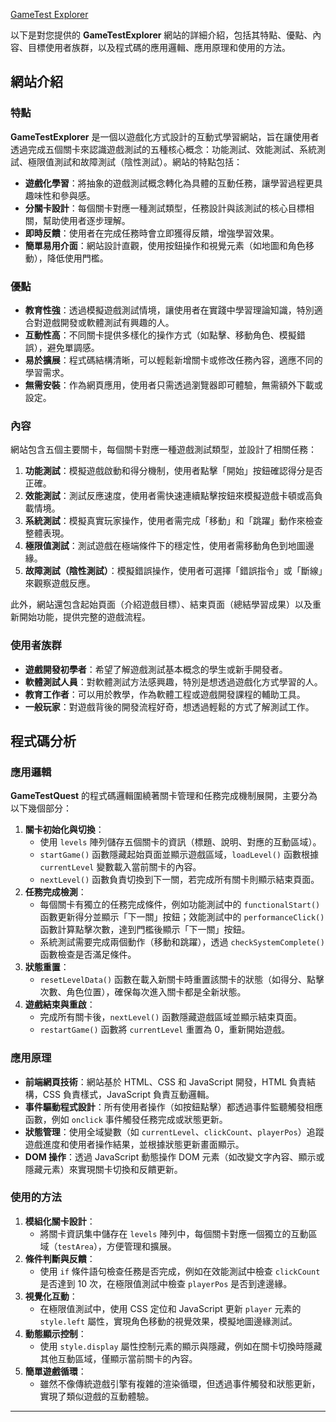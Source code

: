 <a href="https://alfo0924.github.io/GameTestExplorer/">GameTest Explorer</a>

以下是對您提供的 **GameTestExplorer** 網站的詳細介紹，包括其特點、優點、內容、目標使用者族群，以及程式碼的應用邏輯、應用原理和使用的方法。

## 網站介紹

### 特點
**GameTestExplorer** 是一個以遊戲化方式設計的互動式學習網站，旨在讓使用者透過完成五個關卡來認識遊戲測試的五種核心概念：功能測試、效能測試、系統測試、極限值測試和故障測試（陰性測試）。網站的特點包括：
- **遊戲化學習**：將抽象的遊戲測試概念轉化為具體的互動任務，讓學習過程更具趣味性和參與感。
- **分關卡設計**：每個關卡對應一種測試類型，任務設計與該測試的核心目標相關，幫助使用者逐步理解。
- **即時反饋**：使用者在完成任務時會立即獲得反饋，增強學習效果。
- **簡單易用介面**：網站設計直觀，使用按鈕操作和視覺元素（如地圖和角色移動），降低使用門檻。

### 優點
- **教育性強**：透過模擬遊戲測試情境，讓使用者在實踐中學習理論知識，特別適合對遊戲開發或軟體測試有興趣的人。
- **互動性高**：不同關卡提供多樣化的操作方式（如點擊、移動角色、模擬錯誤），避免單調感。
- **易於擴展**：程式碼結構清晰，可以輕鬆新增關卡或修改任務內容，適應不同的學習需求。
- **無需安裝**：作為網頁應用，使用者只需透過瀏覽器即可體驗，無需額外下載或設定。

### 內容
網站包含五個主要關卡，每個關卡對應一種遊戲測試類型，並設計了相關任務：
1. **功能測試**：模擬遊戲啟動和得分機制，使用者點擊「開始」按鈕確認得分是否正確。
2. **效能測試**：測試反應速度，使用者需快速連續點擊按鈕來模擬遊戲卡頓或高負載情境。
3. **系統測試**：模擬真實玩家操作，使用者需完成「移動」和「跳躍」動作來檢查整體表現。
4. **極限值測試**：測試遊戲在極端條件下的穩定性，使用者需移動角色到地圖邊緣。
5. **故障測試（陰性測試）**：模擬錯誤操作，使用者可選擇「錯誤指令」或「斷線」來觀察遊戲反應。

此外，網站還包含起始頁面（介紹遊戲目標）、結束頁面（總結學習成果）以及重新開始功能，提供完整的遊戲流程。

### 使用者族群
- **遊戲開發初學者**：希望了解遊戲測試基本概念的學生或新手開發者。
- **軟體測試人員**：對軟體測試方法感興趣，特別是想透過遊戲化方式學習的人。
- **教育工作者**：可以用於教學，作為軟體工程或遊戲開發課程的輔助工具。
- **一般玩家**：對遊戲背後的開發流程好奇，想透過輕鬆的方式了解測試工作。

## 程式碼分析

### 應用邏輯
**GameTestQuest** 的程式碼邏輯圍繞著關卡管理和任務完成機制展開，主要分為以下幾個部分：
1. **關卡初始化與切換**：
    - 使用 `levels` 陣列儲存五個關卡的資訊（標題、說明、對應的互動區域）。
    - `startGame()` 函數隱藏起始頁面並顯示遊戲區域，`loadLevel()` 函數根據 `currentLevel` 變數載入當前關卡的內容。
    - `nextLevel()` 函數負責切換到下一關，若完成所有關卡則顯示結束頁面。
2. **任務完成檢測**：
    - 每個關卡有獨立的任務完成條件，例如功能測試中的 `functionalStart()` 函數更新得分並顯示「下一關」按鈕；效能測試中的 `performanceClick()` 函數計算點擊次數，達到門檻後顯示「下一關」按鈕。
    - 系統測試需要完成兩個動作（移動和跳躍），透過 `checkSystemComplete()` 函數檢查是否滿足條件。
3. **狀態重置**：
    - `resetLevelData()` 函數在載入新關卡時重置該關卡的狀態（如得分、點擊次數、角色位置），確保每次進入關卡都是全新狀態。
4. **遊戲結束與重啟**：
    - 完成所有關卡後，`nextLevel()` 函數隱藏遊戲區域並顯示結束頁面。
    - `restartGame()` 函數將 `currentLevel` 重置為 0，重新開始遊戲。

### 應用原理
- **前端網頁技術**：網站基於 HTML、CSS 和 JavaScript 開發，HTML 負責結構，CSS 負責樣式，JavaScript 負責互動邏輯。
- **事件驅動程式設計**：所有使用者操作（如按鈕點擊）都透過事件監聽觸發相應函數，例如 `onclick` 事件觸發任務完成或狀態更新。
- **狀態管理**：使用全域變數（如 `currentLevel`、`clickCount`、`playerPos`）追蹤遊戲進度和使用者操作結果，並根據狀態更新畫面顯示。
- **DOM 操作**：透過 JavaScript 動態操作 DOM 元素（如改變文字內容、顯示或隱藏元素）來實現關卡切換和反饋更新。

### 使用的方法
1. **模組化關卡設計**：
    - 將關卡資訊集中儲存在 `levels` 陣列中，每個關卡對應一個獨立的互動區域（`testArea`），方便管理和擴展。
2. **條件判斷與反饋**：
    - 使用 `if` 條件語句檢查任務是否完成，例如在效能測試中檢查 `clickCount` 是否達到 10 次，在極限值測試中檢查 `playerPos` 是否到達邊緣。
3. **視覺化互動**：
    - 在極限值測試中，使用 CSS 定位和 JavaScript 更新 `player` 元素的 `style.left` 屬性，實現角色移動的視覺效果，模擬地圖邊緣測試。
4. **動態顯示控制**：
    - 使用 `style.display` 屬性控制元素的顯示與隱藏，例如在關卡切換時隱藏其他互動區域，僅顯示當前關卡的內容。
5. **簡單遊戲循環**：
    - 雖然不像傳統遊戲引擎有複雜的渲染循環，但透過事件觸發和狀態更新，實現了類似遊戲的互動體驗。

---
